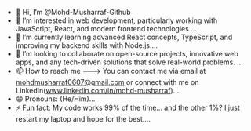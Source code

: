 - 👋 Hi, I’m @Mohd-Musharraf-Github
- 👀 I’m interested in web development, particularly working with JavaScript, React, and modern frontend technologies ...
- 🌱 I’m currently learning advanced React concepts, TypeScript, and improving my backend skills with Node.js....
- 💞️ I’m looking to collaborate on open-source projects, innovative web apps, and any tech-driven solutions that solve real-world problems. ...
- 📫 How to reach me ---> You can contact me via email at mohdmusharraf0607@gmail.com or connect with me on LinkedIn(www.linkedin.com/in/mohd-musharraf)....
- 😄 Pronouns: (He/Him)...
- ⚡ Fun fact: My code works 99% of the time... and the other 1%? I just restart my laptop and hope for the best.... 

<!---
Mohd-Musharraf-Github/Mohd-Musharraf-Github is a ✨ special ✨ repository because its `README.md` (this file) appears on your GitHub profile.
You can click the Preview link to take a look at your changes.
--->
